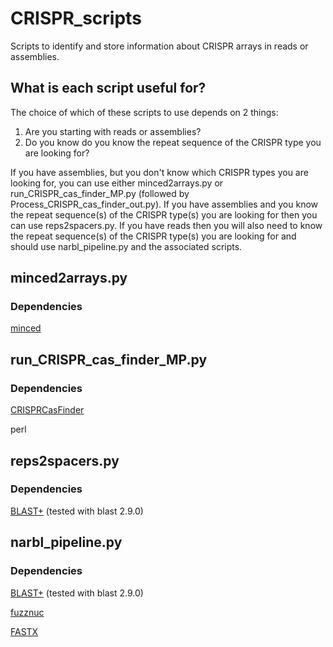 # CRISPR_scripts
Scripts to identify and store information about CRISPR arrays in reads or assemblies.

## What is each script useful for?

The choice of which of these scripts to use depends on 2 things:
  1. Are you starting with reads or assemblies? 
  2. Do you know do you know the repeat sequence of the CRISPR type you are looking for?

If you have assemblies, but you don't know which CRISPR types you are looking for, you can use either minced2arrays.py or run_CRISPR_cas_finder_MP.py (followed by Process_CRISPR_cas_finder_out.py).
If you have assemblies and you know the repeat sequence(s) of the CRISPR type(s) you are looking for then you can use reps2spacers.py.
If you have reads then you will also need to know the repeat sequence(s) of the CRISPR type(s) you are looking for and should use narbl_pipeline.py and the associated scripts.



## minced2arrays.py
### Dependencies
[minced](https://github.com/ctSkennerton/minced)


## run_CRISPR_cas_finder_MP.py
### Dependencies
[CRISPRCasFinder](https://crisprcas.i2bc.paris-saclay.fr/Home/Download)

perl

## reps2spacers.py
### Dependencies
[BLAST+](https://ftp.ncbi.nlm.nih.gov/blast/executables/blast+/LATEST/) (tested with blast 2.9.0)



## narbl_pipeline.py
### Dependencies
[BLAST+](https://ftp.ncbi.nlm.nih.gov/blast/executables/blast+/LATEST/) (tested with blast 2.9.0)

[fuzznuc](http://emboss.sourceforge.net/apps/cvs/emboss/apps/fuzznuc.html)

[FASTX](http://hannonlab.cshl.edu/fastx_toolkit/download.html)
